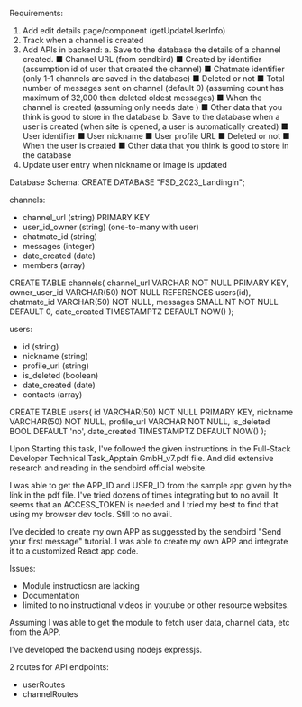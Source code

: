 Requirements:
1. Add edit details page/component (getUpdateUserInfo)
2. Track when a channel is created
3. Add APIs in backend:
        a. Save to the database the details of a channel created.
	■ Channel URL (from sendbird)
	■ Created by identifier (assumption id of user that created the channel)
	■ Chatmate identifier (only 1-1 channels are saved in the database)
	■ Deleted or not 
	■ Total number of messages sent on channel (default 0) (assuming count has maximum of 32,000 then deleted oldest messages)
	■ When the channel is created (assuming only needs date )
	■ Other data that you think is good to store in the database
        b. Save to the database when a user is created (when site is opened, a user is automatically created)
	■ User identifier
	■ User nickname
	■ User profile URL
	■ Deleted or not
	■ When the user is created
	■ Other data that you think is good to store in the database
4. Update user entry when nickname or image is updated

Database Schema:
CREATE DATABASE "FSD_2023_Landingin";

channels:
- channel_url (string) PRIMARY KEY
- user_id_owner (string) (one-to-many with user)
- chatmate_id (string)
- messages (integer)
- date_created (date)
- members (array)

CREATE TABLE channels(
channel_url  VARCHAR NOT NULL PRIMARY KEY,
owner_user_id VARCHAR(50) NOT NULL REFERENCES users(id),
chatmate_id VARCHAR(50) NOT NULL,
messages SMALLINT NOT NULL DEFAULT 0,
date_created TIMESTAMPTZ DEFAULT NOW()
);

users:
- id (string)
- nickname (string)
- profile_url (string)
- is_deleted (boolean)
- date_created (date)
- contacts (array)

CREATE TABLE users(
id  VARCHAR(50) NOT NULL PRIMARY KEY,
nickname  VARCHAR(50) NOT NULL,
profile_url  VARCHAR NOT NULL,
is_deleted BOOL DEFAULT 'no',
date_created TIMESTAMPTZ DEFAULT NOW()
);


Upon Starting this task, I've followed the given instructions in the Full-Stack Developer Technical Task_Apptain GmbH_v7.pdf file.
And did extensive research and reading in the sendbird official website.

I was able to get the APP_ID and USER_ID from the sample app given by the link in the pdf file.
I've tried dozens of times integrating but to no avail. It seems that an ACCESS_TOKEN is needed and I tried my best to find that using my browser dev tools.
Still to no avail. 

I've decided to create my own APP as suggessted by the sendbird "Send your first message" tutorial. 
I was able to create my own APP and integrate it to a customized React app code. 

Issues:
- Module instructiosn are lacking
- Documentation
- limited to no instructional videos in youtube or other resource websites.

Assuming I was able to get the module to fetch user data, channel data, etc from the APP.

I've developed the backend using nodejs expressjs.

2 routes for API endpoints:
- userRoutes
- channelRoutes

